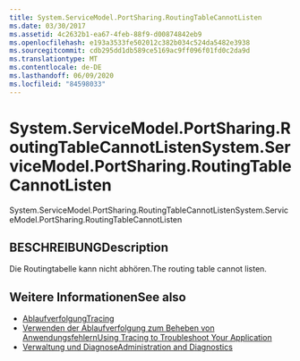```yaml
---
title: System.ServiceModel.PortSharing.RoutingTableCannotListen
ms.date: 03/30/2017
ms.assetid: 4c2632b1-ea67-4feb-88f9-d00874842eb9
ms.openlocfilehash: e193a3533fe502012c382b034c524da5482e3938
ms.sourcegitcommit: cdb295dd1db589ce5169ac9ff096f01fd0c2da9d
ms.translationtype: MT
ms.contentlocale: de-DE
ms.lasthandoff: 06/09/2020
ms.locfileid: "84598033"
---
```

# <a name="systemservicemodelportsharingroutingtablecannotlisten"></a><span data-ttu-id="47f80-102">System.ServiceModel.PortSharing.RoutingTableCannotListen</span><span class="sxs-lookup"><span data-stu-id="47f80-102">System.ServiceModel.PortSharing.RoutingTableCannotListen</span></span>
<span data-ttu-id="47f80-103">System.ServiceModel.PortSharing.RoutingTableCannotListen</span><span class="sxs-lookup"><span data-stu-id="47f80-103">System.ServiceModel.PortSharing.RoutingTableCannotListen</span></span>  
  
## <a name="description"></a><span data-ttu-id="47f80-104">BESCHREIBUNG</span><span class="sxs-lookup"><span data-stu-id="47f80-104">Description</span></span>  
 <span data-ttu-id="47f80-105">Die Routingtabelle kann nicht abhören.</span><span class="sxs-lookup"><span data-stu-id="47f80-105">The routing table cannot listen.</span></span>  
  
## <a name="see-also"></a><span data-ttu-id="47f80-106">Weitere Informationen</span><span class="sxs-lookup"><span data-stu-id="47f80-106">See also</span></span>

- [<span data-ttu-id="47f80-107">Ablaufverfolgung</span><span class="sxs-lookup"><span data-stu-id="47f80-107">Tracing</span></span>](index.md)
- [<span data-ttu-id="47f80-108">Verwenden der Ablaufverfolgung zum Beheben von Anwendungsfehlern</span><span class="sxs-lookup"><span data-stu-id="47f80-108">Using Tracing to Troubleshoot Your Application</span></span>](using-tracing-to-troubleshoot-your-application.md)
- [<span data-ttu-id="47f80-109">Verwaltung und Diagnose</span><span class="sxs-lookup"><span data-stu-id="47f80-109">Administration and Diagnostics</span></span>](../index.md)
